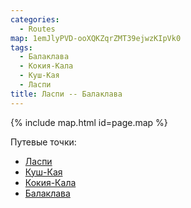 ```yaml
---
categories:
  - Routes
map: 1emJlyPVD-ooXQKZqrZMT39ejwzKIpVk0
tags:
  - Балаклава
  - Кокия-Кала
  - Куш-Кая
  - Ласпи
title: Ласпи -- Балаклава
---
```


{% include map.html id=page.map %}

Путевые точки:

- [Ласпи](toponyms/ласпи.md)
- [Куш-Кая](toponyms/куш-кая.md)
- [Кокия-Кала](toponyms/кокия-кала.md)
- [Балаклава](toponyms/балаклава.md)
